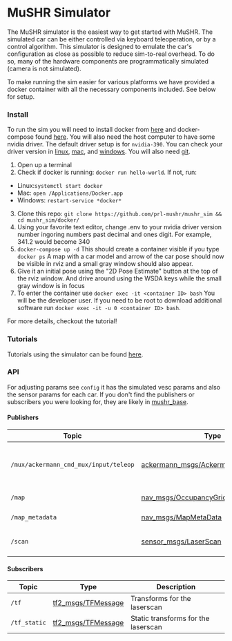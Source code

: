 # MuSHR Simulator
The MuSHR simulator is the easiest way to get started with MuSHR. The simulated car can be either controlled via keyboard teleoperation, or by a control algorithm. This simulator is designed to emulate the car's configuration as close as possible to reduce sim-to-real overhead. To do so, many of the hardware components are programmatically simulated (camera is not simulated).

To make running the sim easier for various platforms we have provided a docker container with all the necessary components included. See below for setup.

### Install
To run the sim you will need to install docker from [here](https://docs.docker.com/v17.12/install/) and docker-compose found [here](https://docs.docker.com/compose/install/). You will also need the host computer to have some nvidia driver. The default driver setup is for `nvidia-390`. You can check your driver version in [linux](https://linuxconfig.org/how-to-check-nvidia-driver-version-on-your-linux-system), [mac](https://bluebellflora.com/finding-out-which-nvidia-geforce-driver-version-your-mac-is-running/), and [windows](https://nvidia.custhelp.com/app/answers/detail/a_id/2039/~/how-do-i-determine-which-nvidia-display-driver-version-is-currently-installed). You will also need [git](https://git-scm.com/book/en/v2/Getting-Started-Installing-Git).

1. Open up a terminal
2. Check if docker is running: `docker run hello-world`. If not, run:
- Linux:`systemctl start docker` 
- Mac: `open /Applications/Docker.app` 
- Windows: `restart-service *docker*`  
3. Clone this repo: 
`git clone https://github.com/prl-mushr/mushr_sim && cd mushr_sim/docker/`
4. Using your favorite text editor, change .env to your nvidia driver version number ingoring numbers past decimal and ones digit. For example, 341.2 would become 340
5. `docker-compose up -d` This should create a container visible if you type `docker ps`
A map with a car model and arrow of the car pose should now be visible in rviz and a small gray window should also appear.
9. Give it an initial pose using the "2D Pose Estimate" button at the top of the rviz window. And drive around using the WSDA keys while the small gray window is in focus 
10. To enter the container use `docker exec -it <container ID> bash` You will be the developer user. If you need to be root to download additional software run `docker exec -it -u 0 <container ID> bash`.  

For more details, checkout the tutorial!

### Tutorials
Tutorials using the simulator can be found [here](https://prl-mushr.github.io/tutorials/quickstart/).

### API
For adjusting params see `config` it has the simulated vesc params and also the sensor params for each car. If you don't find the publishers or subscribers you were looking for, they are likely in [mushr_base](https://github.com/prl-mushr/mushr_base).

#### Publishers
Topic | Type | Description
------|------|------------
`/mux/ackermann_cmd_mux/input/teleop`| [ackermann_msgs/AckermannDriveStamped](http://docs.ros.org/api/ackermann_msgs/html/msg/AckermannDriveStamped.html) | Publish teleop controls from keyboard
`/map` | [nav_msgs/OccupancyGrid](http://docs.ros.org/api/nav_msgs/html/msg/OccupancyGrid.html) | Map from map server
`/map_metadata` | [nav_msgs/MapMetaData](http://docs.ros.org/api/nav_msgs/html/msg/MapMetaData.html) | Map metadata
`/scan` | [sensor_msgs/LaserScan](http://docs.ros.org/api/sensor_msgs/html/msg/LaserScan.html) | Simulated laser scan topic

#### Subscribers
Topic | Type | Description
------|------|------------
`/tf` | [tf2_msgs/TFMessage](http://docs.ros.org/api/tf2_msgs/html/msg/TFMessage.html) | Transforms for the laserscan
`/tf_static` | [tf2_msgs/TFMessage](http://docs.ros.org/api/tf2_msgs/html/msg/TFMessage.html) | Static transforms for the laserscan
